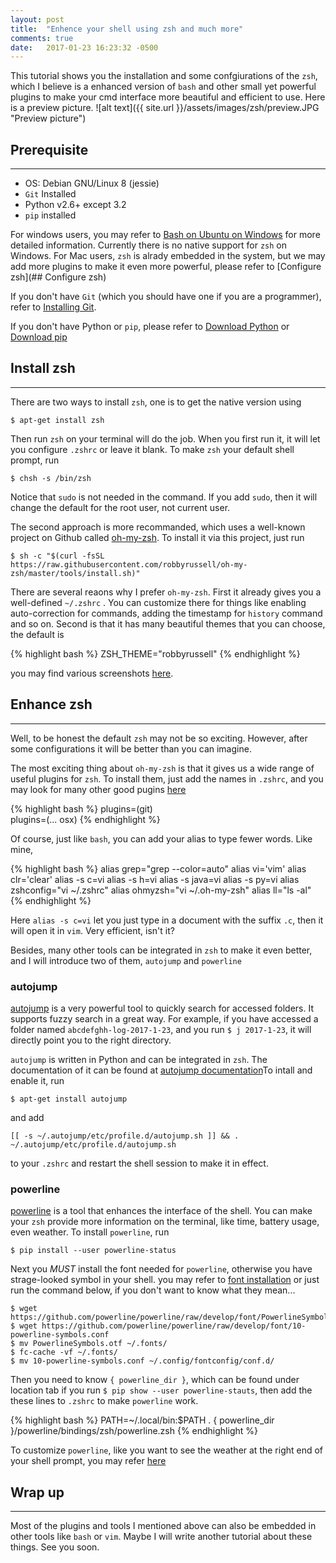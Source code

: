 ```yaml
---
layout: post
title:  "Enhence your shell using zsh and much more"
comments: true
date:   2017-01-23 16:23:32 -0500
---
```

This tutorial shows you the installation and some confgiurations of the `zsh`, which I believe is a enhanced version of `bash` and other small yet powerful plugins to make your cmd interface more beautiful and efficient to use. Here is a preview picture.
![alt text]({{ site.url }}/assets/images/zsh/preview.JPG "Preview picture")

## Prerequisite
---
* OS: Debian GNU/Linux 8 (jessie)
* `Git` Installed
* Python v2.6+ except 3.2
* `pip` installed

For windows users, you may refer to [Bash on Ubuntu on Windows](https://msdn.microsoft.com/en-us/commandline/wsl/about) for more detailed information. Currently there is no native support for `zsh` on Windows. For Mac users, `zsh` is alrady embedded in the system, but we may add more plugins to make it even more powerful, please refer to [Configure zsh](## Configure zsh) 

If you don't have `Git` (which you should have one if you are a programmer), refer to [Installing Git](https://git-scm.com/book/en/v2/Getting-Started-Installing-Git).

If you don't have Python or `pip`, please refer to [Download Python](https://www.google.co.jp/?gws_rd=ssl#q=python+install) or [Download pip](https://pip.pypa.io/en/stable/installing/)

## Install zsh
---
There are two ways to install `zsh`, one is to get the native version using
```
$ apt-get install zsh
```
Then run `zsh` on your terminal will do the job. When you first run it, it will let you configure `.zshrc` or leave it blank. To make `zsh` your default shell prompt, run
```
$ chsh -s /bin/zsh
```
Notice that `sudo` is not needed in the command. If you add `sudo`, then it will change the default for the root user, not current user.

The second approach is more recommanded, which uses a well-known project on Github called [oh-my-zsh](https://github.com/robbyrussell/oh-my-zsh). To install it via this project, just run 
```
$ sh -c "$(curl -fsSL https://raw.githubusercontent.com/robbyrussell/oh-my-zsh/master/tools/install.sh)"
```
There are several reaons why I prefer `oh-my-zsh`. First it already gives you a well-defined `~/.zshrc` . You can customize there for things like enabling auto-correction for commands, adding the timestamp for `history` command and so on. Second is that it has many beautiful themes that you can choose, the default is 

{% highlight bash %}
ZSH_THEME="robbyrussell"
{% endhighlight %}

you may find various screenshots [here](https://github.com/robbyrussell/oh-my-zsh/wiki/themes). 

## Enhance zsh
---
Well, to be honest the default `zsh` may not be so exciting. However, after some configurations it will be better than you can imagine.

The most exciting thing about `oh-my-zsh` is that it gives us a wide range of useful plugins for `zsh`. To install them, just add the names in `.zshrc`, and you may look for many other good pugins [here](https://github.com/robbyrussell/oh-my-zsh/wiki/Plugins)

{% highlight bash %}
plugins=(git)                                                              
plugins=(... osx) 
{% endhighlight %}

Of course, just like `bash`, you can add your alias to type fewer words. Like mine,

{% highlight bash %}
alias grep="grep --color=auto"
alias vi='vim'
alias clr='clear'
alias -s c=vi
alias -s h=vi
alias -s java=vi
alias -s py=vi
alias zshconfig="vi ~/.zshrc"
alias ohmyzsh="vi ~/.oh-my-zsh"
alias ll="ls -al"
{% endhighlight %}

Here `alias -s c=vi` let you just type in a document with the suffix `.c`, then it will open it in `vim`. Very efficient, isn't it?

Besides, many other tools can be integrated in `zsh` to make it even better, and I will introduce two of them, `autojump` and `powerline`

### autojump

[autojump](https://github.com/wting/autojump) is a very powerful tool to quickly search for accessed folders. It supports fuzzy search in a great way. For example, if you have accessed a folder named `abcdefghh-log-2017-1-23`, and you run `$ j 2017-1-23`, it will directly point you to the right directory. 

`autojump` is written in Python and can be integrated in `zsh`. The documentation of it can be found at [autojump documentation](https://github.com/wting/autojump)To intall and enable it, run 

```
$ apt-get install autojump
```
and add 

```
[[ -s ~/.autojump/etc/profile.d/autojump.sh ]] && . ~/.autojump/etc/profile.d/autojump.sh
```

to your `.zshrc` and restart the shell session to make it in effect.

### powerline

[powerline](https://github.com/powerline/powerline) is a tool that enhances the interface of the shell. You can make your `zsh` provide more information on the terminal, like time, battery usage, even weather. To install `powerline`, run

```
$ pip install --user powerline-status
```

Next you _MUST_ install the font needed for `powerline`, otherwise you have strage-looked symbol in your shell. you may refer to [font installation](https://powerline.readthedocs.io/en/latest/installation/linux.html) or just run the command below, if you don't want to know what they mean...

```
$ wget https://github.com/powerline/powerline/raw/develop/font/PowerlineSymbols.otf
$ wget https://github.com/powerline/powerline/raw/develop/font/10-powerline-symbols.conf
$ mv PowerlineSymbols.otf ~/.fonts/
$ fc-cache -vf ~/.fonts/
$ mv 10-powerline-symbols.conf ~/.config/fontconfig/conf.d/
```

Then you need to know `{ powerline_dir }`, which can be found under location tab if you run `$ pip show --user powerline-stauts`, then add the these lines to `.zshrc` to make `powerline` work.

{% highlight bash %}
PATH=~/.local/bin:$PATH
. { powerline_dir }/powerline/bindings/zsh/powerline.zsh
{% endhighlight %}

To customize `powerline`, like you want to see the weather at the right end of your shell prompt, you may refer [here](https://powerline.readthedocs.io/en/latest/configuration.html)

## Wrap up
---
Most of the plugins and tools I mentioned above can also be embedded in other tools like `bash` or `vim`. Maybe I will write another tutorial about these things. See you soon.